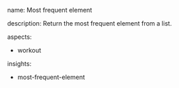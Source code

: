 name: Most frequent element

description: Return the most frequent element from a list.

aspects:
  - workout

insights:
  - most-frequent-element
